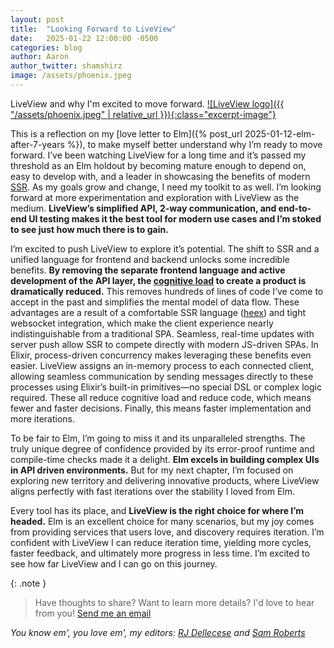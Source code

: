 ```yaml
---
layout: post
title:  "Looking Forward to LiveView"
date:   2025-01-22 12:00:00 -0500
categories: blog
author: Aaron
author_twitter: shamshirz
image: /assets/phoenix.jpeg
---
```

LiveView and why I'm excited to move forward. [![LiveView logo]({{ "/assets/phoenix.jpeg" | relative_url }}){:class="excerpt-image"}](https://hexdocs.pm/phoenix_live_view/welcome.html)
<!-- Ends the excerpt text, it includes the image -->

This is a reflection on my [love letter to Elm]({% post_url 2025-01-12-elm-after-7-years %}), to make myself better understand why I’m ready to move forward. I’ve been watching LiveView for a long time and it’s passed my threshold as an Elm holdout by becoming mature enough to depend on, easy to develop with, and a leader in showcasing the benefits of modern [SSR](https://nextjs.org/docs/pages/building-your-application/rendering/server-side-rendering). As my goals grow and change, I need my toolkit to as well. I’m looking forward at more experimentation and exploration with LiveView as the medium. **LiveView’s simplified API, 2-way communication, and end-to-end UI testing makes it the best tool for modern use cases and I’m stoked to see just how much there is to gain.**

I’m excited to push LiveView to explore it’s potential. The shift to SSR and a unified language for frontend and backend unlocks some incredible benefits. **By removing the separate frontend language and active development of the API layer, the [cognitive load](https://minds.md/zakirullin/cognitive) to create a product is dramatically reduced.** This removes hundreds of lines of code I’ve come to accept in the past and simplifies the mental model of data flow. These advantages are a result of a comfortable SSR language ([heex](https://hexdocs.pm/phoenix/components.html#heex)) and tight websocket integration, which make the client experience nearly indistinguishable from a traditional SPA. Seamless, real-time updates with server push allow SSR to compete directly with modern JS-driven SPAs. In Elixir, process-driven concurrency makes leveraging these benefits even easier. LiveView assigns an in-memory process to each connected client, allowing seamless communication by sending messages directly to these processes using Elixir’s built-in primitives—no special DSL or complex logic required. These all reduce cognitive load and reduce code, which means fewer and faster decisions. Finally, this means faster implementation and more iterations.

To be fair to Elm, I’m going to miss it and its unparalleled strengths. The truly unique degree of confidence provided by its error-proof runtime and compile-time checks made it a delight. **Elm excels in building complex UIs in API driven environments.** But for my next chapter, I’m focused on exploring new territory and delivering innovative products, where LiveView aligns perfectly with fast iterations over the stability I loved from Elm.

Every tool has its place, and **LiveView is the right choice for where I’m headed.** Elm is an excellent choice for many scenarios, but my joy comes from providing services that users love, and discovery requires iteration. I’m confident with LiveView I can reduce iteration time, yielding more cycles, faster feedback, and ultimately more progress in less time. I’m excited to see how far LiveView and I can go on this journey.

{: .note }
> Have thoughts to share? Want to learn more details? I'd love to hear from you! [Send me an email](mailto:aaron.a.votre@gmail.com)

*You know em', you love em', my editors: [RJ Dellecese](https://github.com/rjdellecese) and [Sam Roberts](https://github.com/samgqroberts)*
